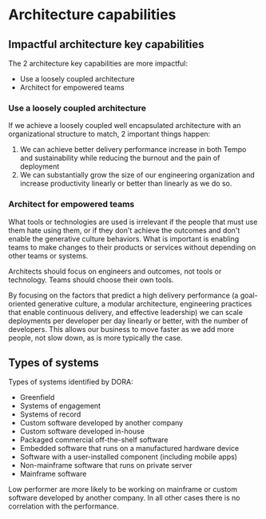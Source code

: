 # Architecture capabilities

## Impactful architecture key capabilities
The 2 architecture key capabilities are more impactful:

* Use a loosely coupled architecture
* Architect for empowered teams


### Use a loosely coupled architecture

If we achieve a loosely coupled well encapsulated architecture with an organizational structure to match, 2 important things happen:
   
   1. We can achieve better delivery performance increase in both Tempo and sustainability while reducing the burnout and the pain of deployment 
   2. We can substantially grow the size of our engineering organization and increase productivity linearly or better than linearly as we do so.

### Architect for empowered teams

What tools or technologies are used is irrelevant if the people that must use them hate using them, or if they don't achieve the outcomes and don't enable the generative culture behaviors.
What is important is enabling teams to make changes to their products or services without depending on other teams or systems.

Architects should focus on engineers and outcomes, not tools or technology. Teams should choose their own tools.

By focusing on the factors that predict a high delivery performance (a goal-oriented generative culture, a modular architecture, engineering practices that enable continuous delivery, and effective leadership) we can scale deployments per developer per day linearly or better, with the number of developers. This allows our business to move faster as we add more people, not slow down, as is more typically the case. 

## Types of systems

Types of systems identified by DORA:
* Greenfield
* Systems of engagement
* Systems of record
* Custom software developed by another company
* Custom software developed in-house
* Packaged commercial off-the-shelf software
* Embedded software that runs on a manufactured hardware device
* Software with a user-installed component (including mobile apps)
* Non-mainframe software that runs on private server
* Mainframe software

Low performer are more likely to be working on mainframe or custom software developed by another company.
In all other cases there is no correlation with the performance.
